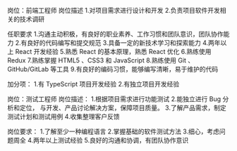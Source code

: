 
岗位：前端工程师
岗位描述
    1.对项目需求进行设计和开发
    2.负责项目软件开发相关的技术调研

任职要求
    1.沟通主动积极，有良好的职业素养、工作习惯和团队意识，团队协作能力
    2.有良好的代码编写和提交规范
    3.具备一定的新技术学习和探索能力
    4.两年以上 React 开发经验
    5.熟悉 React 的基本原理，熟悉 React 优化
    6.熟练使用 Redux 
    7.熟练掌握 HTML5 、CSS3 和 JavaScript
    8.熟练使用 Git 、GitHub/GitLab 等工具
    9.有良好的编码习惯，能够编写清晰，易于维护的代码

加分项：
    1.有 TypeScript 项目开发经验
    2.有独立项目开发经验


岗位：测试工程师
岗位描述：
    1.根据项目需求进行功能测试
    2.能独立进行 Bug 分析和定位， 与开发、产品讨论解决方案，保障项目质量。
    3.了解产品需求，制定测试计划和测试用例
    4.收集整理客户反馈

岗位要求：
    1.了解至少一种编程语言
    2.掌握基础的软件测试方法
    3.细心，考虑问题周全
    4.两年以上测试经验
    5.良好的沟通和协调，有团队协作意识

